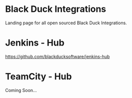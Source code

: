 # Black Duck Integrations

Landing page for all open sourced Black Duck Integrations.  

# Jenkins - Hub
https://github.com/blackducksoftware/jenkins-hub

# TeamCity - Hub
Coming Soon...
